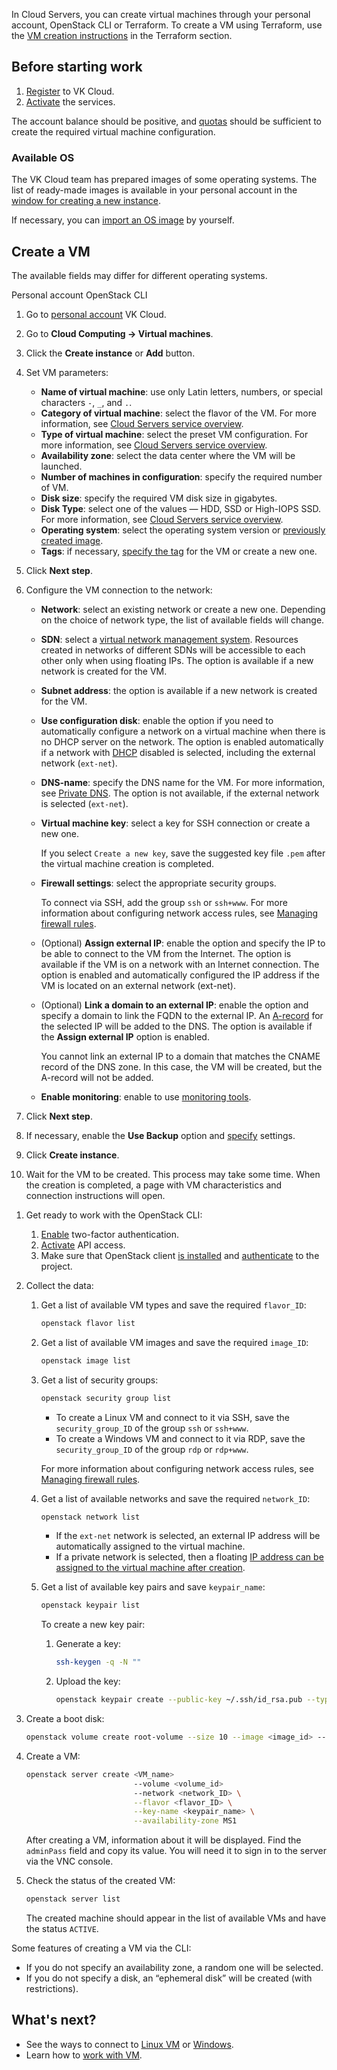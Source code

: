 In Cloud Servers, you can create virtual machines through your personal account, OpenStack CLI or Terraform. To create a VM using Terraform, use the [VM creation instructions](/en/tools-for-using-services/terraform/how-to-guides/iaas/create) in the Terraform section.

## Before starting work

1. [Register](/en/intro/start/account-registration) to VK Cloud.
2. [Activate](/en/tools-for-using-services/account/service-management/activation) the services.

The account balance should be positive, and [quotas](/en/tools-for-using-services/account/concepts/quotasandlimits) should be sufficient to create the required virtual machine configuration.

### Available OS

The VK Cloud team has prepared images of some operating systems. The list of ready-made images is available in your personal account in the [window for creating a new instance](https://msk.cloud.vk.com/app/en/services/infra/servers/add).

If necessary, you can [import an OS image](../../images/images-manage#exporting_an_image) by yourself.

## Create a VM

<info>

The available fields may differ for different operating systems.

</info>

<tabs>
<tablist>
<tab>Personal account</tab>
<tab>OpenStack CLI</tab>
</tablist>
<tabpanel>

1. Go to [personal account](https://msk.cloud.vk.com/app/en) VK Cloud.
2. Go to **Cloud Computing → Virtual machines**.
3. Click the **Create instance** or **Add** button.
4. Set VM parameters:
     - **Name of virtual machine**: use only Latin letters, numbers, or special characters `-`, `_`, and `.`.
     - **Category of virtual machine**: select the flavor of the VM. For more information, see [Cloud Servers service overview](../../../concepts/about#flavors).
     - **Type of virtual machine**: select the preset VM configuration. For more information, see [Cloud Servers service overview](../../../concepts/about).
     - **Availability zone**: select the data center where the VM will be launched.
     - **Number of machines in configuration**: specify the required number of VM.
     - **Disk size**: specify the required VM disk size in gigabytes.
     - **Disk Type**: select one of the values — HDD, SSD or High-IOPS SSD. For more information, see [Cloud Servers service overview](../../../concepts/about#disks).
     - **Operating system**: select the operating system version or [previously created image](../../images/images-manage/).
     - **Tags**: if necessary, [specify the tag](../vm-manage#assigning_tags) for the VM or create a new one.
5. Click **Next step**.
6. Configure the VM connection to the network:
   - **Network**: select an existing network or create a new one. Depending on the choice of network type, the list of available fields will change.
   - **SDN**: select a [virtual network management system](/en/networks/vnet/concepts/architecture#sdns_used). Resources created in networks of different SDNs will be accessible to each other only when using floating IPs. The option is available if a new network is created for the VM.
   - **Subnet address**: the option is available if a new network is created for the VM.
   - **Use configuration disk**: enable the option if you need to automatically configure a network on a virtual machine when there is no DHCP server on the network. The option is enabled automatically if a network with [DHCP](/en/networks/vnet/concepts/ips-and-inet#network_addressing) disabled is selected, including the external network (`ext-net`).
   - **DNS-name**: specify the DNS name for the VM. For more information, see [Private DNS](/en/networks/dns/private-dns). The option is not available, if the external network is selected (`ext-net`).
   - **Virtual machine key**: select a key for SSH connection or create a new one.

      If you select `Create a new key`, save the suggested key file `.pem` after the virtual machine creation is completed.

   - **Firewall settings**: select the appropriate security groups.

      To connect via SSH, add the group `ssh` or `ssh+www`. For more information about configuring network access rules, see [Managing firewall rules](/en/networks/vnet/service-management/secgroups).

   - (Optional) **Assign external IP**: enable the option and specify the IP to be able to connect to the VM from the Internet. The option is available if the VM is on a network with an Internet connection. The option is enabled and automatically configured the IP address if the VM is located on an external network (ext-net).

   - (Optional) **Link a domain to an external IP**: enable the option and specify a domain to link the FQDN to the external IP. An [A-record](/en/networks/dns/publicdns#adding_resource_records) for the selected IP will be added to the DNS. The option is available if the **Assign external IP** option is enabled.

      <warn>

      You cannot link an external IP to a domain that matches the CNAME record of the DNS zone. In this case, the VM will be created, but the A-record will not be added.

      </warn>

   - **Enable monitoring**: enable to use [monitoring tools](/en/monitoring-services/monitoring/concepts).

7. Click **Next step**.

8. If necessary, enable the **Use Backup** option and [specify](/en/storage/backups/vm-backup/vm-backup-create) settings.
9. Click **Create instance**.
10. Wait for the VM to be created. This process may take some time. When the creation is completed, a page with VM characteristics and connection instructions will open.

</tabpanel>
<tabpanel>

1. Get ready to work with the OpenStack CLI:

   1. [Enable](/en/tools-for-using-services/account/service-management/account-manage/manage-2fa/) two-factor authentication.
   2. [Activate](/en/tools-for-using-services/api/rest-api/enable-api) API access.
   3. Make sure that OpenStack client [is installed](/en/tools-for-using-services/cli/openstack-cli#1_install_the_openstack_client) and [authenticate](/en/tools-for-using-services/cli/openstack-cli#3_complete_authentication) to the project.

2. Collect the data:

   1. Get a list of available VM types and save the required `flavor_ID`:

      ```bash
      openstack flavor list
      ```

   2. Get a list of available VM images and save the required `image_ID`:

      ```bash
      openstack image list
      ```

   3. Get a list of security groups:

      ```bash
      openstack security group list
      ```

       - To create a Linux VM and connect to it via SSH, save the `security_group_ID` of the group `ssh` or `ssh+www`.
       - To create a Windows VM and connect to it via RDP, save the `security_group_ID` of the group `rdp` or `rdp+www`.

      For more information about configuring network access rules, see [Managing firewall rules](/en/networks/vnet/service-management/secgroups).

   4. Get a list of available networks and save the required `network_ID`:

      ```bash
      openstack network list
      ```

      - If the `ext-net` network is selected, an external IP address will be automatically assigned to the virtual machine.
      - If a private network is selected, then a floating [IP address can be assigned to the virtual machine after creation](/en/networks/vnet/service-management/floating-ip).

   5. Get a list of available key pairs and save `keypair_name`:

      ```bash
      openstack keypair list
      ```

      To create a new key pair:
         1. Generate a key:

            ```bash
            ssh-keygen -q -N ""
            ```

         2. Upload the key:

            ```bash
            openstack keypair create --public-key ~/.ssh/id_rsa.pub --type ssh <keypair_name>
            ```

3. Create a boot disk:

   ```bash
   openstack volume create root-volume --size 10 --image <image_id> --availability-zone MS1 --bootable
   ```

4. Create a VM:

   ```bash
   openstack server create <VM_name>
                           --volume <volume_id>
                           --network <network_ID> \
                           --flavor <flavor_ID> \
                           --key-name <keypair_name> \
                           --availability-zone MS1
   ```

   After creating a VM, information about it will be displayed. Find the `adminPass` field and copy its value. You will need it to sign in to the server via the VNC console.

5. Check the status of the created VM:

   ```bash
   openstack server list
   ```

   The created machine should appear in the list of available VMs and have the status `ACTIVE`.

<info>

Some features of creating a VM via the CLI:

- If you do not specify an availability zone, a random one will be selected.
- If you do not specify a disk, an “ephemeral disk” will be created (with restrictions).

</info>

</tabpanel>
</tabs>

## What's next?

- See the ways to connect to [Linux VM](../vm-connect/vm-connect-nix/) or [Windows](../vm-connect/vm-connect-win/).
- Learn how to [work with VM](../vm-manage/).
